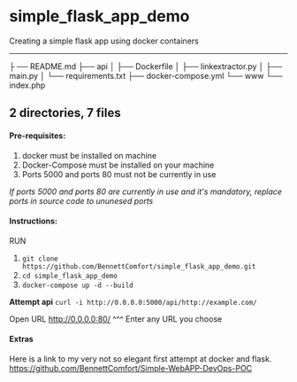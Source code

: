 # simple_flask_app_demo
Creating a simple flask app using docker containers

----

├ ── README.md
├── api
│   ├── Dockerfile
│   ├── linkextractor.py
│   ├── main.py
│   └── requirements.txt
├── docker-compose.yml
└── www
    └── index.php

2 directories, 7 files
----

#### Pre-requisites:
1. docker must be installed on machine
2. Docker-Compose must be installed on your machine
3. Ports 5000 and ports 80 must not be currently in use

*If ports 5000 and ports 80 are currently in use and it's mandatory, replace ports in source code to ununesed ports*

#### Instructions:
RUN
1. `git clone https://github.com/BennettComfort/simple_flask_app_demo.git`
2. `cd simple_flask_app_demo`
3. `docker-compose up -d --build`

**Attempt api**
`curl -i http://0.0.0.0:5000/api/http://example.com/`

Open URL http://0.0.0.0:80/
^^^ Enter any URL you choose

#### Extras
Here is a link to my very not so elegant first attempt at docker and flask. https://github.com/BennettComfort/Simple-WebAPP-DevOps-POC

